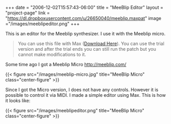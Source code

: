 +++
date = "2006-12-02T15:57:43-06:00"
title = "MeeBlip Editor"
layout = "project-page"
link = "https://dl.dropboxusercontent.com/u/26650040/meeblip.maxpat"
image ="/images/meeblipeditor.png"
+++

This is an editor for the Meeblip synthesizer. I use it with the Meeblip micro.

<!--more-->

> You can use this file with Max ([Download Here](https://cycling74.com/products/max/)). You can use the trial version and after the trial ends you can still run the patch but you cannot make modifications to it.

Some time ago I got a Meeblip Micro http://meeblip.com/

{{< figure src="/images/meeblip-micro.jpg" title="MeeBlip Micro" class="center-figure" >}}

Since I got the Micro version, I does not have any controls. However it is possible to control it via MIDI. I made a simple editor using Max. This is how it looks like:

{{< figure src="/images/meeblipeditor.png" title="MeeBlip Micro" class="center-figure" >}}
